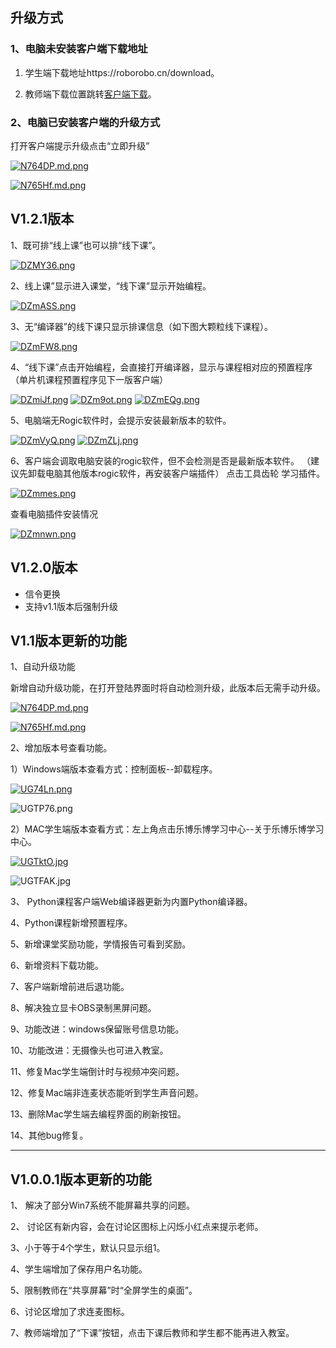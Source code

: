 ## 升级方式

### 1、电脑未安装客户端下载地址

1)	学生端下载地址https://roborobo.cn/download。

2)	教师端下载位置跳转[客户端下载](客户端下载.md)。

### 2、电脑已安装客户端的升级方式

打开客户端提示升级点击“立即升级”

[![N764DP.md.png](https://s1.ax1x.com/2020/07/01/N764DP.md.png)](https://imgchr.com/i/N764DP)

[![N765Hf.md.png](https://s1.ax1x.com/2020/07/01/N765Hf.md.png)](https://imgchr.com/i/N765Hf)

## V1.2.1版本

1、既可排“线上课”也可以排“线下课”。

[![DZMY36.png](https://s3.ax1x.com/2020/11/17/DZMY36.png)](https://imgchr.com/i/DZMY36)

2、线上课”显示进入课堂，“线下课”显示开始编程。

[![DZmASS.png](https://s3.ax1x.com/2020/11/17/DZmASS.png)](https://imgchr.com/i/DZmASS)

3、无“编译器”的线下课只显示排课信息（如下图大颗粒线下课程）。

[![DZmFW8.png](https://s3.ax1x.com/2020/11/17/DZmFW8.png)](https://imgchr.com/i/DZmFW8)

4、“线下课”点击开始编程，会直接打开编译器，显示与课程相对应的预置程序（单片机课程预置程序见下一版客户端）

[![DZmiJf.png](https://s3.ax1x.com/2020/11/17/DZmiJf.png)](https://imgchr.com/i/DZmiJf)
[![DZm9ot.png](https://s3.ax1x.com/2020/11/17/DZm9ot.png)](https://imgchr.com/i/DZm9ot)
[![DZmEQg.png](https://s3.ax1x.com/2020/11/17/DZmEQg.png)](https://imgchr.com/i/DZmEQg)

5、电脑端无Rogic软件时，会提示安装最新版本的软件。

[![DZmVyQ.png](https://s3.ax1x.com/2020/11/17/DZmVyQ.png)](https://imgchr.com/i/DZmVyQ)
[![DZmZLj.png](https://s3.ax1x.com/2020/11/17/DZmZLj.png)](https://imgchr.com/i/DZmZLj)


6、客户端会调取电脑安装的rogic软件，但不会检测是否是最新版本软件。
（建议先卸载电脑其他版本rogic软件，再安装客户端插件）
点击工具齿轮 学习插件。

[![DZmmes.png](https://s3.ax1x.com/2020/11/17/DZmmes.png)](https://imgchr.com/i/DZmmes)

查看电脑插件安装情况

[![DZmnwn.png](https://s3.ax1x.com/2020/11/17/DZmnwn.png)](https://imgchr.com/i/DZmnwn)




## V1.2.0版本

* 信令更换
* 支持v1.1版本后强制升级

## V1.1版本更新的功能
1、自动升级功能  

新增自动升级功能，在打开登陆界面时将自动检测升级，此版本后无需手动升级。

[![N764DP.md.png](https://s1.ax1x.com/2020/07/01/N764DP.md.png)](https://imgchr.com/i/N764DP)

[![N765Hf.md.png](https://s1.ax1x.com/2020/07/01/N765Hf.md.png)](https://imgchr.com/i/N765Hf)

2、增加版本号查看功能。

1）Windows端版本查看方式：控制面板--卸载程序。

[![UG74Ln.png](https://s1.ax1x.com/2020/07/13/UG74Ln.png)](https://imgchr.com/i/UG74Ln)

![UGTP76.png](https://s1.ax1x.com/2020/07/13/UGTP76.png)

2）MAC学生端版本查看方式：左上角点击乐博乐博学习中心--关于乐博乐博学习中心。

[![UGTktO.jpg](https://s1.ax1x.com/2020/07/13/UGTktO.jpg)](https://imgchr.com/i/UGTktO)

![UGTFAK.jpg](https://s1.ax1x.com/2020/07/13/UGTFAK.jpg)

3、 Python课程客户端Web编译器更新为内置Python编译器。
    
4、Python课程新增预置程序。

5、新增课堂奖励功能，学情报告可看到奖励。

6、新增资料下载功能。

7、客户端新增前进后退功能。

8、解决独立显卡OBS录制黑屏问题。

9、功能改进：windows保留账号信息功能。

10、功能改进：无摄像头也可进入教室。

11、修复Mac学生端倒计时与视频冲突问题。

12、修复Mac端非连麦状态能听到学生声音问题。

13、删除Mac学生端去编程界面的刷新按钮。

14、其他bug修复。

---

## V1.0.0.1版本更新的功能
1、 解决了部分Win7系统不能屏幕共享的问题。

2、 讨论区有新内容，会在讨论区图标上闪烁小红点来提示老师。

3、小于等于4个学生，默认只显示组1。

4、学生端增加了保存用户名功能。

5、限制教师在“共享屏幕”时“全屏学生的桌面”。

6、讨论区增加了求连麦图标。

7、教师端增加了“下课”按钮，点击下课后教师和学生都不能再进入教室。